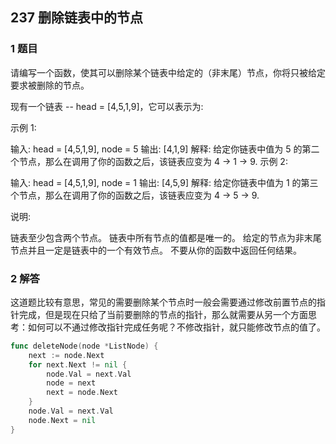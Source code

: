 ## 237 删除链表中的节点

### 1 题目

请编写一个函数，使其可以删除某个链表中给定的（非末尾）节点，你将只被给定要求被删除的节点。

现有一个链表 -- head = [4,5,1,9]，它可以表示为:

示例 1:

输入: head = [4,5,1,9], node = 5
输出: [4,1,9]
解释: 给定你链表中值为 5 的第二个节点，那么在调用了你的函数之后，该链表应变为 4 -> 1 -> 9.
示例 2:

输入: head = [4,5,1,9], node = 1
输出: [4,5,9]
解释: 给定你链表中值为 1 的第三个节点，那么在调用了你的函数之后，该链表应变为 4 -> 5 -> 9.

说明:

链表至少包含两个节点。
链表中所有节点的值都是唯一的。
给定的节点为非末尾节点并且一定是链表中的一个有效节点。
不要从你的函数中返回任何结果。

### 2 解答

这道题比较有意思，常见的需要删除某个节点时一般会需要通过修改前置节点的指针完成，但是现在只给了当前要删除的节点的指针，那么就需要从另一个方面思考：如何可以不通过修改指针完成任务呢？不修改指针，就只能修改节点的值了。

``` go
func deleteNode(node *ListNode) {
    next := node.Next
    for next.Next != nil {
        node.Val = next.Val
        node = next
        next = node.Next
    }
    node.Val = next.Val
    node.Next = nil
}
```